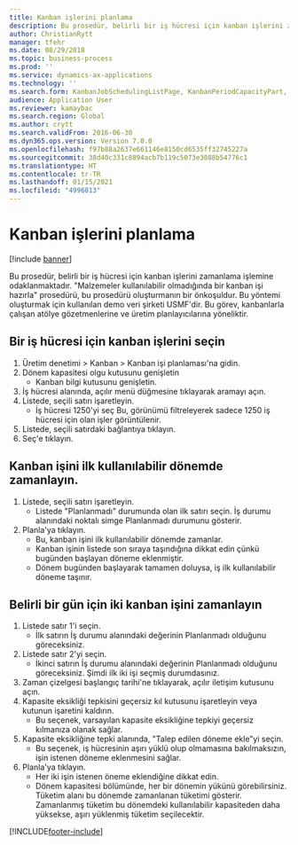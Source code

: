 ```yaml
---
title: Kanban işlerini planlama
description: Bu prosedür, belirli bir iş hücresi için kanban işlerini zamanlama işlemine odaklanmaktadır.
author: ChristianRytt
manager: tfehr
ms.date: 08/29/2018
ms.topic: business-process
ms.prod: ''
ms.service: dynamics-ax-applications
ms.technology: ''
ms.search.form: KanbanJobSchedulingListPage, KanbanPeriodCapacityPart, SysLookupMultiSelectGrid, KanbanBoardScheduleJobForward
audience: Application User
ms.reviewer: kamaybac
ms.search.region: Global
ms.author: crytt
ms.search.validFrom: 2016-06-30
ms.dyn365.ops.version: Version 7.0.0
ms.openlocfilehash: f97b88a2637e661146e8150cd6535ff32745227a
ms.sourcegitcommit: 38d40c331c8894acb7b119c5073e3088b54776c1
ms.translationtype: HT
ms.contentlocale: tr-TR
ms.lasthandoff: 01/15/2021
ms.locfileid: "4996813"
---
```

# <a name="schedule-kanban-jobs"></a>Kanban işlerini planlama

[!include [banner](../../includes/banner.md)]

Bu prosedür, belirli bir iş hücresi için kanban işlerini zamanlama işlemine odaklanmaktadır. "Malzemeler kullanılabilir olmadığında bir kanban işi hazırla" prosedürü, bu prosedürü oluşturmanın bir önkoşuldur. Bu yöntemi oluşturmak için kullanılan demo veri şirketi USMF'dir. Bu görev, kanbanlarla çalışan atölye gözetmenlerine ve üretim planlayıcılarına yöneliktir.


## <a name="select-kanban-jobs-for-a-work-cell"></a>Bir iş hücresi için kanban işlerini seçin
1. Üretim denetimi > Kanban > Kanban işi planlaması'na gidin.
2. Dönem kapasitesi olgu kutusunu genişletin
    * Kanban bilgi kutusunu genişletin.  
3. İş hücresi alanında, açılır menü düğmesine tıklayarak aramayı açın.
4. Listede, seçili satırı işaretleyin.
    * İş hücresi 1250'yi seç Bu, görünümü filtreleyerek sadece 1250 iş hücresi için olan işler görüntülenir.  
5. Listede, seçili satırdaki bağlantıya tıklayın.
6. Seç'e tıklayın.

## <a name="schedule-a-kanban-job-in-the-first-available-period"></a>Kanban işini ilk kullanılabilir dönemde zamanlayın.
1. Listede, seçili satırı işaretleyin.
    * Listede "Planlanmadı" durumunda olan ilk satırı seçin. İş durumu alanındaki noktalı simge Planlanmadı durumunu gösterir.  
2. Planla'ya tıklayın.
    * Bu, kanban işini ilk kullanılabilir dönemde zamanlar.  
    * Kanban işinin listede son sıraya taşındığına dikkat edin çünkü bugünden başlayan döneme eklenmiştir.  
    * Dönem bugünden başlayarak tamamen doluysa, iş ilk kullanılabilir döneme taşınır.  

## <a name="schedule-two-kanban-jobs-for-a-specific-day"></a>Belirli bir gün için iki kanban işini zamanlayın
1. Listede satır 1'i seçin.
    * İlk satırın İş durumu alanındaki değerinin Planlanmadı olduğunu göreceksiniz.  
2. Listede satır 2'yi seçin.
    * İkinci satırın İş durumu alanındaki değerinin Planlanmadı olduğunu göreceksiniz. Şimdi ilk iki işi seçmiş durumdasınız.  
3. Zaman çizelgesi başlangıç tarihi'ne tıklayarak, açılır iletişim kutusunu açın.
4. Kapasite eksikliği tepkisini geçersiz kıl kutusunu işaretleyin veya kutunun işaretini kaldırın.
    * Bu seçenek, varsayılan kapasite eksikliğine tepkiyi geçersiz kılmanıza olanak sağlar.  
5. Kapasite eksikliğine tepki alanında, "Talep edilen döneme ekle"yi seçin.
    * Bu seçenek, iş hücresinin aşırı yüklü olup olmamasına bakılmaksızın, işin istenen döneme eklenmesini sağlar.  
6. Planla'ya tıklayın.
    * Her iki işin istenen öneme eklendiğine dikkat edin.  
    * Dönem kapasitesi bölümünde, her bir dönemin yükünü görebilirsiniz. Tüketim alanı bu dönemde zamanlanan tüketimi gösterir. Zamanlanmış tüketim bu dönemdeki kullanılabilir kapasiteden daha yüksekse, aşırı yüklenmiş tüketim seçilecektir.  



[!INCLUDE[footer-include](../../../includes/footer-banner.md)]
